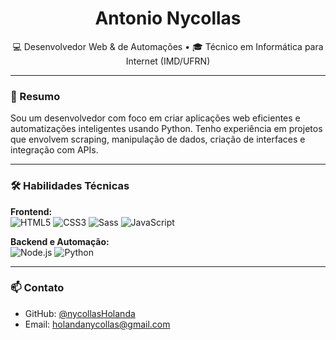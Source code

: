 <h1 align="center">Antonio Nycollas</h1>

<p align="center">💻 Desenvolvedor Web & de Automações • 🎓 Técnico em Informática para Internet (IMD/UFRN)</p>

---

### 🧾 Resumo

Sou um desenvolvedor com foco em criar aplicações web eficientes e automatizações inteligentes usando Python. Tenho experiência em projetos que envolvem scraping, manipulação de dados, criação de interfaces e integração com APIs.

---

### 🛠️ Habilidades Técnicas

**Frontend:**  
![HTML5](https://img.shields.io/badge/HTML5-E34F26?style=flat-square&logo=html5&logoColor=white)
![CSS3](https://img.shields.io/badge/CSS3-1572B6?style=flat-square&logo=css3&logoColor=white)
![Sass](https://img.shields.io/badge/Sass-CC6699?style=flat-square&logo=sass&logoColor=white)
![JavaScript](https://img.shields.io/badge/JavaScript-F7DF1E?style=flat-square&logo=javascript&logoColor=black)

**Backend e Automação:**  
![Node.js](https://img.shields.io/badge/Node.js-43853D?style=flat-square&logo=node.js&logoColor=white)
![Python](https://img.shields.io/badge/Python-3776AB?style=flat-square&logo=python&logoColor=white)

---

### 📫 Contato

- GitHub: [@nycollasHolanda](https://github.com/nycollasHolanda)
- Email: [holandanycollas@gmail.com](holandanycollas@gmail.com)
